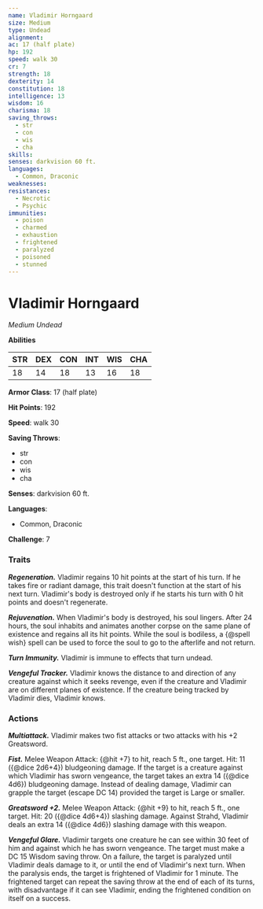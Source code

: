 ```yaml
---
name: Vladimir Horngaard
size: Medium
type: Undead
alignment: 
ac: 17 (half plate)
hp: 192
speed: walk 30
cr: 7
strength: 18
dexterity: 14
constitution: 18
intelligence: 13
wisdom: 16
charisma: 18
saving_throws:
  - str
  - con
  - wis
  - cha
skills:
senses: darkvision 60 ft.
languages:
  - Common, Draconic
weaknesses:
resistances:
  - Necrotic
  - Psychic
immunities:
  - poison
  - charmed
  - exhaustion
  - frightened
  - paralyzed
  - poisoned
  - stunned
---
```


# Vladimir Horngaard

*Medium Undead*

**Abilities**

| STR | DEX | CON | INT | WIS | CHA |
| --- | --- | --- | --- | --- | --- |
| 18 | 14 | 18 | 13 | 16 | 18 |

**Armor Class**: 17 (half plate)

**Hit Points**: 192

**Speed**: walk 30

**Saving Throws**:
  - str
  - con
  - wis
  - cha

**Senses**: darkvision 60 ft.

**Languages**:
  - Common, Draconic

**Challenge**: 7

### Traits
***Regeneration.*** Vladimir regains 10 hit points at the start of his turn. If he takes fire or radiant damage, this trait doesn't function at the start of his next turn. Vladimir's body is destroyed only if he starts his turn with 0 hit points and doesn't regenerate.

***Rejuvenation.*** When Vladimir's body is destroyed, his soul lingers. After 24 hours, the soul inhabits and animates another corpse on the same plane of existence and regains all its hit points. While the soul is bodiless, a {@spell wish} spell can be used to force the soul to go to the afterlife and not return.

***Turn Immunity.*** Vladimir is immune to effects that turn undead.

***Vengeful Tracker.*** Vladimir knows the distance to and direction of any creature against which it seeks revenge, even if the creature and Vladimir are on different planes of existence. If the creature being tracked by Vladimir dies, Vladimir knows.

### Actions
***Multiattack.*** Vladimir makes two fist attacks or two attacks with his +2 Greatsword.

***Fist.*** Melee Weapon Attack: {@hit +7} to hit, reach 5 ft., one target. Hit: 11 ({@dice 2d6+4}) bludgeoning damage. If the target is a creature against which Vladimir has sworn vengeance, the target takes an extra 14 ({@dice 4d6}) bludgeoning damage. Instead of dealing damage, Vladimir can grapple the target (escape DC 14) provided the target is Large or smaller.

***Greatsword +2.*** Melee Weapon Attack: {@hit +9} to hit, reach 5 ft., one target. Hit: 20 ({@dice 4d6+4}) slashing damage. Against Strahd, Vladimir deals an extra 14 ({@dice 4d6}) slashing damage with this weapon.

***Vengeful Glare.*** Vladimir targets one creature he can see within 30 feet of him and against which he has sworn vengeance. The target must make a DC 15 Wisdom saving throw. On a failure, the target is paralyzed until Vladimir deals damage to it, or until the end of Vladimir's next turn. When the paralysis ends, the target is frightened of Vladimir for 1 minute. The frightened target can repeat the saving throw at the end of each of its turns, with disadvantage if it can see Vladimir, ending the frightened condition on itself on a success.

